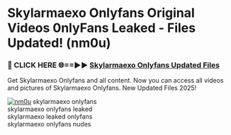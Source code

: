 # Skylarmaexo Onlyfans Original Videos 0nlyFans Leaked - Files Updated! (nm0u)

<h3>🔴 CLICK HERE 🌐==►► <a href="https://tinyurl.com/2jnfzry5" rel="nofollow">Skylarmaexo Onlyfans Updated Files</a></h3>

Get Skylarmaexo Onlyfans and all content. Now you can access all videos and pictures of Skylarmaexo Onlyfans. New Updated Files 2025!

[![nm0u](https://i.imgur.com/GyGTBgg.gif)](https://tinyurl.com/2jnfzry5)
skylarmaexo onlyfans<br>
skylarmaexo onlyfans leaked<br>
skylarmaexo leaked onlyfans<br>
skylarmaexo onlyfans nudes